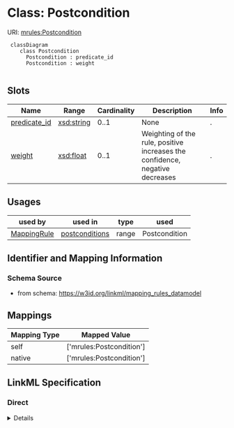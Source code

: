 # Class: Postcondition




URI: [mrules:Postcondition](https://w3id.org/linkml/mapping_rules_datamodel/Postcondition)




```{mermaid}
 classDiagram
    class Postcondition
      Postcondition : predicate_id
      Postcondition : weight
      
```




<!-- no inheritance hierarchy -->


## Slots

| Name | Range | Cardinality | Description  | Info |
| ---  | --- | --- | --- | --- |
| [predicate_id](predicate_id.md) | [xsd:string](http://www.w3.org/2001/XMLSchema#string) | 0..1 | None  | . |
| [weight](weight.md) | [xsd:float](http://www.w3.org/2001/XMLSchema#float) | 0..1 | Weighting of the rule, positive increases the confidence, negative decreases  | . |


## Usages


| used by | used in | type | used |
| ---  | --- | --- | --- |
| [MappingRule](MappingRule.md) | [postconditions](postconditions.md) | range | Postcondition |



## Identifier and Mapping Information







### Schema Source


* from schema: https://w3id.org/linkml/mapping_rules_datamodel







## Mappings

| Mapping Type | Mapped Value |
| ---  | ---  |
| self | ['mrules:Postcondition'] |
| native | ['mrules:Postcondition'] |


## LinkML Specification

<!-- TODO: investigate https://stackoverflow.com/questions/37606292/how-to-create-tabbed-code-blocks-in-mkdocs-or-sphinx -->

### Direct

<details>
```yaml
name: Postcondition
from_schema: https://w3id.org/linkml/mapping_rules_datamodel
attributes:
  predicate_id:
    name: predicate_id
    comments:
    - if the rule is invertible, then the predicate is inverted, e.g. skos broad becomes
      narrow
    from_schema: https://w3id.org/linkml/mapping_rules_datamodel
  weight:
    name: weight
    description: Weighting of the rule, positive increases the confidence, negative
      decreases
    from_schema: https://w3id.org/linkml/mapping_rules_datamodel
    see_also:
    - https://en.wikipedia.org/wiki/Logit
    - https://upload.wikimedia.org/wikipedia/commons/5/57/Logit.png
    range: float

```
</details>

### Induced

<details>
```yaml
name: Postcondition
from_schema: https://w3id.org/linkml/mapping_rules_datamodel
attributes:
  predicate_id:
    name: predicate_id
    comments:
    - if the rule is invertible, then the predicate is inverted, e.g. skos broad becomes
      narrow
    from_schema: https://w3id.org/linkml/mapping_rules_datamodel
    alias: predicate_id
    owner: Postcondition
    range: string
  weight:
    name: weight
    description: Weighting of the rule, positive increases the confidence, negative
      decreases
    from_schema: https://w3id.org/linkml/mapping_rules_datamodel
    see_also:
    - https://en.wikipedia.org/wiki/Logit
    - https://upload.wikimedia.org/wikipedia/commons/5/57/Logit.png
    alias: weight
    owner: Postcondition
    range: float

```
</details>